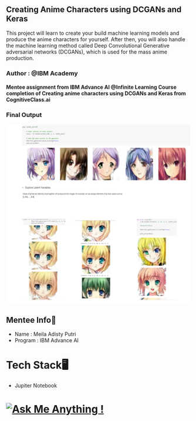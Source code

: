 ## Creating Anime Characters using DCGANs and Keras
This project will learn to create your build machine learning models and produce the anime characters for yourself. After then, you will also handle the machine learning method called Deep Convolutional Generative adversarial networks (DCGANs), which is used for the mass anime production.

### Author : @IBM Academy 

#### Mentee assignment from IBM Advance AI @Infinite Learning Course completion of Creating anime characters using DCGANs and Keras from CognitiveClass.ai

### Final Output 
![alt text](https://github.com/MeilaAdisty/Creating-Anime-Characters-using-DCGANs-and-Keras/blob/main/Screenshot%20(11).png?raw=true)

## Mentee Info👧
- Name : Meila Adisty Putri
- Program : IBM Advance AI

# Tech Stack🖥
- Jupiter Notebook

# [![Ask Me Anything !](https://img.shields.io/badge/Ask%20me-anything-1abc9c.svg)](https://GitHub.com/Naereen/ama)
